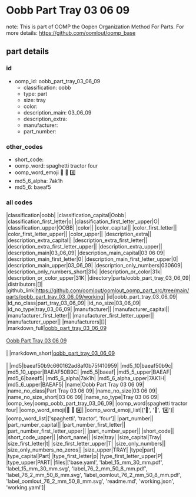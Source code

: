 # Oobb Part Tray 03 06 09  

note: This is part of OOMP the Oopen Organization Method For Parts. For more details: https://github.com/oomlout/oomp_base

##  part details





### id
* oomp_id: oobb_part_tray_03_06_09
  * classification: oobb
  * type: part
  * size: tray
  * color: 
  * description_main: 03_06_09
  * description_extra: 
  * manufacturer: 
  * part_number: 

### other_codes
* short_code: 
* oomp_word: spaghetti tractor four
* oomp_word_emoji :spaghetti: :tractor: :four:
* md5_6_alpha: 7ak1h
* md5_6: baeaf5

### all codes 
|classification|oobb|
|classification_capital|Oobb|
|classification_first_letter|o|
|classification_first_letter_upper|O|
|classification_upper|OOBB|
|color||
|color_capital||
|color_first_letter||
|color_first_letter_upper||
|color_upper||
|description_extra||
|description_extra_capital||
|description_extra_first_letter||
|description_extra_first_letter_upper||
|description_extra_upper||
|description_main|03_06_09|
|description_main_capital|03 06 09|
|description_main_first_letter|0|
|description_main_first_letter_upper|0|
|description_main_upper|03_06_09|
|description_only_numbers|030609|
|description_only_numbers_short|31k|
|description_or_color|31k|
|description_or_color_upper|31K|
|directory|parts/oobb_part_tray_03_06_09|
|distributors|[]|
|github_link|https://github.com/oomlout/oomlout_oomp_part_src/tree/main/parts/oobb_part_tray_03_06_09/working|
|id|oobb_part_tray_03_06_09|
|id_no_class|part_tray_03_06_09|
|id_no_size|03_06_09|
|id_no_type|tray_03_06_09|
|manufacturer||
|manufacturer_capital||
|manufacturer_first_letter||
|manufacturer_first_letter_upper||
|manufacturer_upper||
|manufacturers|[]|
|markdown_full|[oobb_part_tray_03_06_09](https://github.com/oomlout/oomlout_oomp_part_src/tree/main/parts/oobb_part_tray_03_06_09/working)<br>[](https://github.com/oomlout/oomlout_oomp_part_src/tree/main/parts/oobb_part_tray_03_06_09/working)<br>[Oobb Part Tray 03 06 09](https://github.com/oomlout/oomlout_oomp_part_src/tree/main/parts/oobb_part_tray_03_06_09/working)<br><br>|
|markdown_short|[oobb_part_tray_03_06_09](https://github.com/oomlout/oomlout_oomp_part_src/tree/main/parts/oobb_part_tray_03_06_09/working)<br><br>|
|md5|baeaf50b9c660162ad8af0b75f410959|
|md5_10|baeaf50b9c|
|md5_10_upper|BAEAF50B9C|
|md5_5|baeaf|
|md5_5_upper|BAEAF|
|md5_6|baeaf5|
|md5_6_alpha|7ak1h|
|md5_6_alpha_upper|7AK1H|
|md5_6_upper|BAEAF5|
|name|Oobb Part Tray 03 06 09|
|name_no_class|Part Tray 03 06 09|
|name_no_size|03 06 09|
|name_no_size_short|03 06 09|
|name_no_type|Tray 03 06 09|
|oomp_key|oomp_oobb_part_tray_03_06_09|
|oomp_word|spaghetti tractor four|
|oomp_word_emoji|:spaghetti: :tractor: :four:|
|oomp_word_emoji_list|[':spaghetti:', ':tractor:', ':four:']|
|oomp_word_list|['spaghetti', 'tractor', 'four']|
|part_number||
|part_number_capital||
|part_number_first_letter||
|part_number_first_letter_upper||
|part_number_upper||
|short_code||
|short_code_upper||
|short_name||
|size|tray|
|size_capital|Tray|
|size_first_letter|t|
|size_first_letter_upper|T|
|size_only_numbers||
|size_only_numbers_no_zeros||
|size_upper|TRAY|
|type|part|
|type_capital|Part|
|type_first_letter|p|
|type_first_letter_upper|P|
|type_upper|PART|
|files|['base.yaml', 'label_15_mm_30_mm.pdf', 'label_15_mm_30_mm.svg', 'label_76_2_mm_50_8_mm.pdf', 'label_76_2_mm_50_8_mm.svg', 'label_oomlout_76_2_mm_50_8_mm.pdf', 'label_oomlout_76_2_mm_50_8_mm.svg', 'readme.md', 'working.json', 'working.yaml']|
